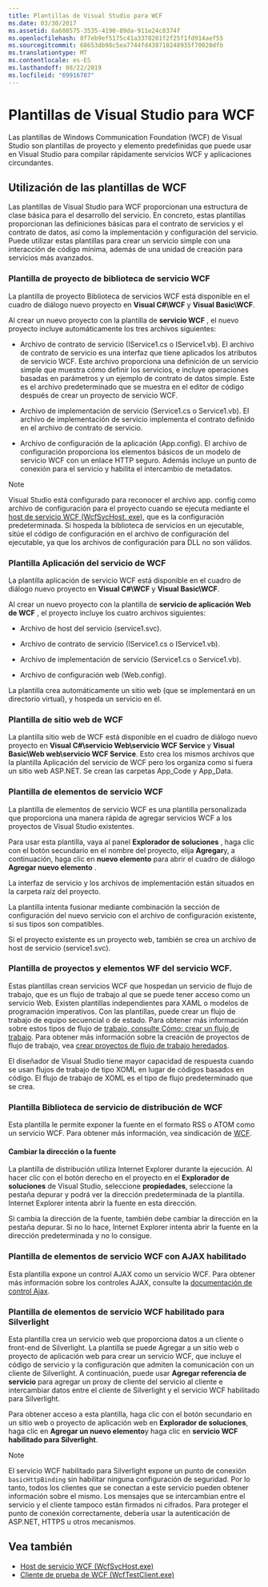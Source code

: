 ```yaml
---
title: Plantillas de Visual Studio para WCF
ms.date: 03/30/2017
ms.assetid: 6a608575-3535-4190-89da-911e24c8374f
ms.openlocfilehash: 8f7eb9ef5175c41a3378201f2f25f1fd914aef55
ms.sourcegitcommit: 68653db98c5ea7744fd438710248935f70020dfb
ms.translationtype: MT
ms.contentlocale: es-ES
ms.lasthandoff: 08/22/2019
ms.locfileid: "69916787"
---
```

# <a name="wcf-visual-studio-templates"></a>Plantillas de Visual Studio para WCF
Las plantillas de Windows Communication Foundation (WCF) de Visual Studio son plantillas de proyecto y elemento predefinidas que puede usar en Visual Studio para compilar rápidamente servicios WCF y aplicaciones circundantes.  
  
## <a name="using-the-wcf-templates"></a>Utilización de las plantillas de WCF  
 Las plantillas de Visual Studio para WCF proporcionan una estructura de clase básica para el desarrollo del servicio. En concreto, estas plantillas proporcionan las definiciones básicas para el contrato de servicios y el contrato de datos, así como la implementación y configuración del servicio. Puede utilizar estas plantillas para crear un servicio simple con una interacción de código mínima, además de una unidad de creación para servicios más avanzados.  
  
### <a name="wcf-service-library-project-template"></a>Plantilla de proyecto de biblioteca de servicio WCF  
 La plantilla de proyecto Biblioteca de servicios WCF está disponible en el cuadro de diálogo nuevo proyecto en **Visual C#\WCF** y **Visual Basic\WCF**.  
  
 Al crear un nuevo proyecto con la plantilla de **servicio WCF** , el nuevo proyecto incluye automáticamente los tres archivos siguientes:  
  
- Archivo de contrato de servicio (IService1.cs o IService1.vb). El archivo de contrato de servicio es una interfaz que tiene aplicados los atributos de servicio WCF. Este archivo proporciona una definición de un servicio simple que muestra cómo definir los servicios, e incluye operaciones basadas en parámetros y un ejemplo de contrato de datos simple. Este es el archivo predeterminado que se muestra en el editor de código después de crear un proyecto de servicio WCF.  
  
- Archivo de implementación de servicio (Service1.cs o Service1.vb). El archivo de implementación de servicio implementa el contrato definido en el archivo de contrato de servicio.  
  
- Archivo de configuración de la aplicación (App.config). El archivo de configuración proporciona los elementos básicos de un modelo de servicio WCF con un enlace HTTP seguro. Además incluye un punto de conexión para el servicio y habilita el intercambio de metadatos.  
  
> [!NOTE]
> Visual Studio está configurado para reconocer el archivo app. config como archivo de configuración para el proyecto cuando se ejecuta mediante el [host de servicio WCF (WcfSvcHost. exe)](../../../docs/framework/wcf/wcf-service-host-wcfsvchost-exe.md), que es la configuración predeterminada. Si hospeda la biblioteca de servicios en un ejecutable, sitúe el código de configuración en el archivo de configuración del ejecutable, ya que los archivos de configuración para DLL no son válidos.  
  
### <a name="wcf-service-application-template"></a>Plantilla Aplicación del servicio de WCF  
 La plantilla aplicación de servicio WCF está disponible en el cuadro de diálogo nuevo proyecto en **Visual C#\WCF** y **Visual Basic\WCF**.  
  
 Al crear un nuevo proyecto con la plantilla de **servicio de aplicación Web de WCF** , el proyecto incluye los cuatro archivos siguientes:  
  
- Archivo de host del servicio (service1.svc).  
  
- Archivo de contrato de servicio (IService1.cs o IService1.vb).  
  
- Archivo de implementación de servicio (Service1.cs o Service1.vb).  
  
- Archivo de configuración web (Web.config).  
  
 La plantilla crea automáticamente un sitio web (que se implementará en un directorio virtual), y hospeda un servicio en él.  
  
### <a name="wcf-web-site-template"></a>Plantilla de sitio web de WCF  
 La plantilla sitio web de WCF está disponible en el cuadro de diálogo nuevo proyecto en **Visual C#\servicio Web\servicio WCF Service** y **Visual Basic\Web web\servicio WCF Service**. Esto crea los mismos archivos que la plantilla Aplicación del servicio de WCF pero los organiza como si fuera un sitio web ASP.NET. Se crean las carpetas App_Code y App_Data.  
  
### <a name="wcf-service-item-template"></a>Plantilla de elementos de servicio WCF  
 La plantilla de elementos de servicio WCF es una plantilla personalizada que proporciona una manera rápida de agregar servicios WCF a los proyectos de Visual Studio existentes.  
  
 Para usar esta plantilla, vaya al panel **Explorador de soluciones** , haga clic con el botón secundario en el nombre del proyecto, elija **Agregar**y, a continuación, haga clic en **nuevo elemento** para abrir el cuadro de diálogo **Agregar nuevo elemento** .  
  
 La interfaz de servicio y los archivos de implementación están situados en la carpeta raíz del proyecto.  
  
 La plantilla intenta fusionar mediante combinación la sección de configuración del nuevo servicio con el archivo de configuración existente, si sus tipos son compatibles.  
  
 Si el proyecto existente es un proyecto web, también se crea un archivo de host de servicio (service1.svc).  
  
### <a name="wcf-wf-service-project-and-item-template"></a>Plantilla de proyectos y elementos WF del servicio WCF.  
 Estas plantillas crean servicios WCF que hospedan un servicio de flujo de trabajo, que es un flujo de trabajo al que se puede tener acceso como un servicio Web. Existen plantillas independientes para XAML o modelos de programación imperativos. Con las plantillas, puede crear un flujo de trabajo de equipo secuencial o de estado. Para obtener más información sobre estos tipos de flujo de [trabajo, consulte Cómo: crear un flujo de trabajo](../windows-workflow-foundation/how-to-create-a-workflow.md). Para obtener más información sobre la creación de proyectos de flujo de trabajo, vea [crear proyectos de flujo de trabajo heredados](/visualstudio/workflow-designer/creating-legacy-workflow-projects).  
  
 El diseñador de Visual Studio tiene mayor capacidad de respuesta cuando se usan flujos de trabajo de tipo XOML en lugar de códigos basados en código. El flujo de trabajo de XOML es el tipo de flujo predeterminado que se crea.  
  
### <a name="wcf-syndication-service-library-template"></a>Plantilla Biblioteca de servicio de distribución de WCF  
 Esta plantilla le permite exponer la fuente en el formato RSS o ATOM como un servicio WCF. Para obtener más información, vea sindicación de [WCF](../../../docs/framework/wcf/feature-details/wcf-syndication.md).  
  
#### <a name="changing-the-address-of-the-feed"></a>Cambiar la dirección o la fuente  
 La plantilla de distribución utiliza Internet Explorer durante la ejecución. Al hacer clic con el botón derecho en el proyecto en el **Explorador de soluciones** de Visual Studio, seleccione **propiedades**, seleccione la pestaña depurar y podrá ver la dirección predeterminada de la plantilla. Internet Explorer intenta abrir la fuente en esta dirección.  
  
 Si cambia la dirección de la fuente, también debe cambiar la dirección en la pestaña depurar. Si no lo hace, Internet Explorer intenta abrir la fuente en la dirección predeterminada y no lo consigue.  
  
### <a name="ajax-enabled-wcf-service-item-template"></a>Plantilla de elementos de servicio WCF con AJAX habilitado  
 Esta plantilla expone un control AJAX como un servicio WCF. Para obtener más información sobre los controles AJAX, consulte la [documentación de control Ajax](https://go.microsoft.com/fwlink/?LinkId=96717).  
  
### <a name="silverlight-enabled-wcf-service-item-template"></a>Plantilla de elementos de servicio WCF habilitado para Silverlight  
 Esta plantilla crea un servicio web que proporciona datos a un cliente o front-end de Silverlight. La plantilla se puede Agregar a un sitio web o proyecto de aplicación web para crear un servicio WCF, que incluye el código de servicio y la configuración que admiten la comunicación con un cliente de Silverlight. A continuación, puede usar **Agregar referencia de servicio** para agregar un proxy de cliente del servicio al cliente e intercambiar datos entre el cliente de Silverlight y el servicio WCF habilitado para Silverlight.  
  
 Para obtener acceso a esta plantilla, haga clic con el botón secundario en un sitio web o proyecto de aplicación web en **Explorador de soluciones**, haga clic en **Agregar un nuevo elemento**y haga clic en **servicio WCF habilitado para Silverlight**.  
  
> [!NOTE]
> El servicio WCF habilitado para Silverlight expone un punto de conexión `basicHttpBinding` sin habilitar ninguna configuración de seguridad. Por lo tanto, todos los clientes que se conectan a este servicio pueden obtener información sobre el mismo. Los mensajes que se intercambian entre el servicio y el cliente tampoco están firmados ni cifrados. Para proteger el punto de conexión correctamente, debería usar la autenticación de ASP.NET, HTTPS u otros mecanismos.  
  
## <a name="see-also"></a>Vea también

- [Host de servicio WCF (WcfSvcHost.exe)](../../../docs/framework/wcf/wcf-service-host-wcfsvchost-exe.md)
- [Cliente de prueba de WCF (WcfTestClient.exe)](../../../docs/framework/wcf/wcf-test-client-wcftestclient-exe.md)
